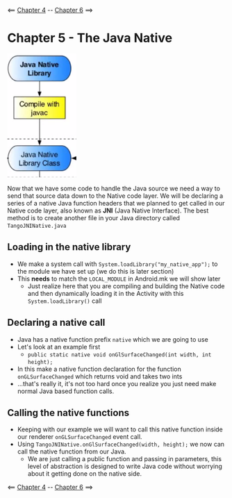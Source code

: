 <== [Chapter 4](./Chapter_04.md) -- [Chapter 6](./Chapter_06.md) ==>

# Chapter 5 - The Java Native

![Java Native](../Images/Java_Native.png)

Now that we have some code to handle the Java source we need a way to send that source data down to the Native code layer. We will be declaring a series of a native Java function headers that we planned to get called in our Native code layer, also known as **JNI** (Java Native Interface). The best method is to create another file in your Java directory called `TangoJNINative.java`

## Loading in the native library
* We make a system call with `System.loadLibrary("my_native_app");` to the module we have set up (we do this is later section)
* This **needs** to match the `LOCAL_MODULE` in Android.mk we will show later
	* Just realize here that you are compiling and building the Native code and then dynamically loading it in the Activity with this `System.loadLibrary()` call

## Declaring a native call
* Java has a native function prefix `native` which we are going to use
* Let's look at an example first
    * `public static native void onGlSurfaceChanged(int width, int height);`
* In this make a native function declaration for the function `onGLSurfaceChanged` which returns void and takes two ints
* ...that's really it, it's not too hard once you realize you just need make normal Java based function calls.

## Calling the native functions
* Keeping with our example we will want to call this native function inside our renderer `onGLSurfaceChanged` event call.
* Using `TangoJNINative.onGlSurfaceChanged(width, height);` we now can call the native function from our Java.
    * We are just calling a public function and passing in parameters, this level of abstraction is designed to write Java code without worrying about it getting done on the native side. 

<== [Chapter 4](./Chapter_04.md) -- [Chapter 6](./Chapter_06.md) ==>
